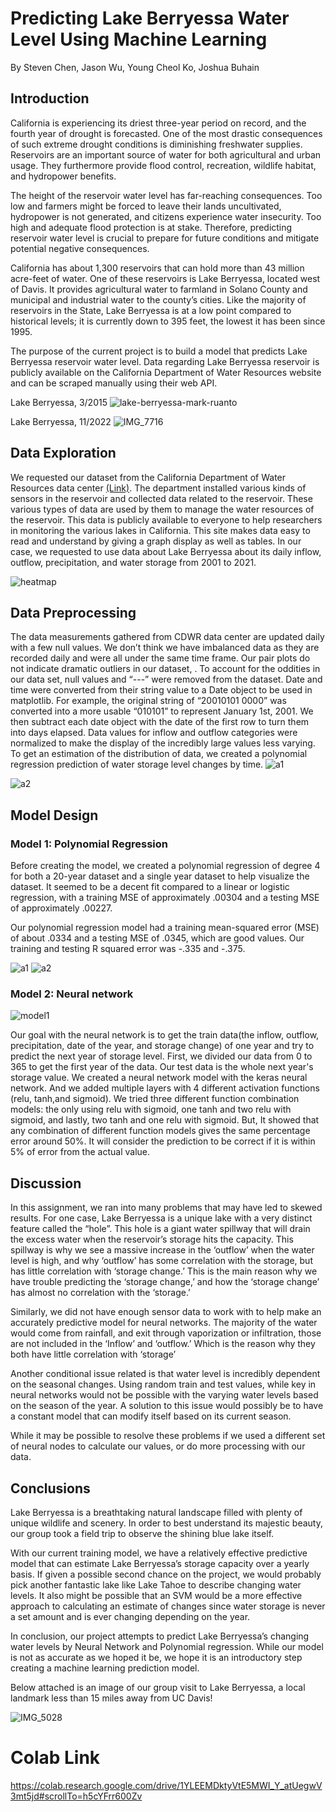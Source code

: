 # Predicting Lake Berryessa Water Level Using Machine Learning 
By Steven Chen, Jason Wu, Young Cheol Ko, Joshua Buhain

## Introduction
California is experiencing its driest three-year period on record, and the fourth year of drought is forecasted. One of the most drastic consequences of such extreme drought conditions is diminishing freshwater supplies. Reservoirs are an important source of water for both agricultural and urban usage. They furthermore provide flood control, recreation, wildlife habitat, and hydropower benefits.

The height of the reservoir water level has far-reaching consequences. Too low and farmers might be forced to leave their lands uncultivated, hydropower is not generated, and citizens experience water insecurity. Too high and adequate flood protection is at stake. Therefore, predicting reservoir water level is crucial to prepare for future conditions and mitigate potential negative consequences.

California has about 1,300 reservoirs that can hold more than 43 million acre-feet of water. One of these reservoirs is Lake Berryessa, located west of Davis. It provides agricultural water to farmland in Solano County and municipal and industrial water to the county’s cities. Like the majority of reservoirs in the State, Lake Berryessa is at a low point compared to historical levels; it is currently down to 395 feet, the lowest it has been since 1995. 

The purpose of the current project is to build a model that predicts Lake Berryessa reservoir water level. Data regarding Lake Berryessa reservoir is publicly available on the California Department of Water Resources website and can be scraped manually using their web API.

Lake Berryessa, 3/2015
![lake-berryessa-mark-ruanto](https://user-images.githubusercontent.com/68248379/205460300-15a55755-6e26-4f8e-a519-8cc007c06576.jpg)

Lake Berryessa, 11/2022
![IMG_7716](https://user-images.githubusercontent.com/68248379/205460106-9a615ddd-ec54-4405-9a0b-473f6c67f3f7.jpg)

## Data Exploration
We requested our dataset from the California Department of Water Resources data center [(Link)](https://cdec.water.ca.gov/dynamicapp/staMeta?station_id=BER). The department installed various kinds of sensors in the reservoir and collected data related to the reservoir. These various types of data are used by them to manage the water resources of the reservoir. This data is publicly available to everyone to help researchers in monitoring the various lakes in California. This site makes data easy to read and understand by giving a graph display as well as tables. In our case, we requested to use data about Lake Berryessa about its daily inflow, outflow, precipitation, and water storage from 2001 to 2021. 

![heatmap](https://user-images.githubusercontent.com/68248379/205461165-33ede1b7-c13a-4dbd-98c0-8f5576523f84.JPG)



## Data Preprocessing 
The data measurements gathered from CDWR data center are updated daily with a few null values. We don’t think we have imbalanced data as they are recorded daily and were all under the same time frame. Our pair plots do not indicate dramatic outliers in our dataset, . To account for the oddities in our data set, null values and “---” were removed from the dataset. Date and time were converted from their string value to a Date object to be used in matplotlib. For example, the original string of “20010101 0000” was converted into a more usable “010101” to represent January 1st, 2001. We then subtract each date object with the date of the first row to turn them into days elapsed. Data values for inflow and outflow categories were normalized to make the display of the incredibly large values less varying. To get an estimation of the distribution of data, we created a polynomial regression prediction of water storage level changes by time. 
![a1](https://user-images.githubusercontent.com/68248379/205481573-01880839-6ee3-486a-827d-f6542edb714b.JPG)

![a2](https://user-images.githubusercontent.com/68248379/205481578-467bf512-3f9b-4b08-8c43-b42b23238a3c.JPG)

## Model Design
### Model 1: Polynomial Regression 
Before creating the model, we created a polynomial regression of degree 4 for both a 20-year dataset and a single year dataset to help visualize the dataset. It seemed to be a decent fit compared to a linear or logistic regression, with a training MSE of approximately .00304 and a testing MSE of approximately .00227.

Our polynomial regression model had a training mean-squared error (MSE) of about .0334 and a testing MSE of .0345, which are good values. Our training and testing R squared error was -.335 and -.375. 

![a1](https://user-images.githubusercontent.com/68248379/205481573-01880839-6ee3-486a-827d-f6542edb714b.JPG)
![a2](https://user-images.githubusercontent.com/68248379/205481578-467bf512-3f9b-4b08-8c43-b42b23238a3c.JPG)

### Model 2: Neural network 

![model1](https://user-images.githubusercontent.com/68248379/205481763-6f77d1e8-1364-4934-965a-660c34816444.PNG)

Our goal with the neural network is to get the train data(the inflow, outflow, precipitation, date of the year, and storage change) of one year and try to predict the next year of storage level. First, we divided our data from 0 to 365 to get the first year of the data. Our test data is the whole next year's storage value. We created a neural network model with the keras neural network. And we added multiple layers with 4 different activation functions (relu, tanh,and sigmoid). We tried three different function combination models: the only using relu with sigmoid, one tanh and two relu with sigmoid, and lastly, two tanh and one relu with sigmoid.  But, It showed that any combination of different function models gives the same percentage error around 50%. It will consider the prediction to be correct if it is within 5% of error from the actual value.

## Discussion
In this assignment, we ran into many problems that may have led to skewed results. For one case, Lake Berryessa is a unique lake with a very distinct feature called the “hole”. This hole is a giant water spillway that will drain the excess water when the reservoir’s storage hits the capacity.  This spillway is why we see a massive increase in the ‘outflow’ when the water level is high, and why ‘outflow’ has some correlation with the storage, but has little correlation with ‘storage change.’  This is the main reason why we have trouble predicting the ‘storage change,’ and how the ‘storage change’ has almost no correlation with the ‘storage.’

Similarly, we did not have enough sensor data to work with to help make an accurately predictive model for neural networks. The majority of the water would come from rainfall, and exit through vaporization or infiltration, those are not included in the ‘Inflow’ and ‘outflow.’ Which is the reason why they both have little correlation with ‘storage’ 

Another conditional issue related is that water level is incredibly dependent on the seasonal changes. Using random train and test values, while key in neural networks would not be possible with the varying water levels based on the season of the year. A solution to this issue would possibly be to have a constant model that can modify itself based on its current season. 

While it may be possible to resolve these problems if we used a different set of neural nodes to calculate our values, or do more processing with our data. 


## Conclusions
Lake Berryessa is a breathtaking natural landscape filled with plenty of unique wildlife and scenery. In order to best understand its majestic beauty, our group took a field trip to observe the shining blue lake itself. 

With our current training model, we have a relatively effective predictive model that can estimate Lake Berryessa’s storage capacity over a yearly basis. If given a possible second chance on the project, we would probably pick another fantastic lake like Lake Tahoe to describe changing water levels. It also might be possible that an SVM would be a more effective approach to calculating an estimate of changes since water storage is never a set amount and is ever changing depending on the year. 

In conclusion, our project attempts to predict Lake Berryessa’s changing water levels by Neural Network and Polynomial regression. While our model is not as accurate as we hoped it be, we hope it is an introductory step creating a machine learning prediction model. 

Below attached is an image of our group visit to Lake Berryessa, a local landmark less than 15 miles away from UC Davis!

![IMG_5028](https://user-images.githubusercontent.com/68248379/205481726-651222c3-d07b-468b-ac5c-d83aeee8ac5e.jpg)



# Colab Link
https://colab.research.google.com/drive/1YLEEMDktyVtE5MWI_Y_atUegwV3mt5jd#scrollTo=h5cYFrr600Zv
